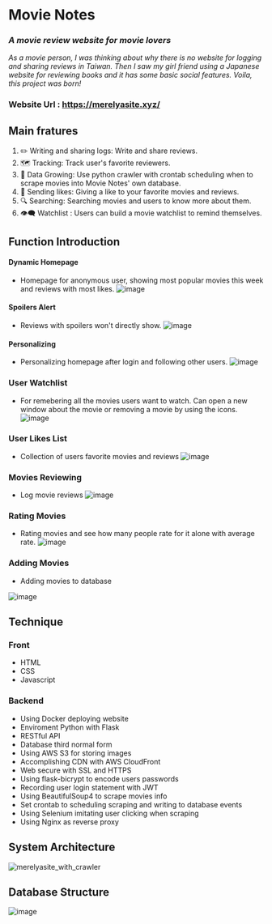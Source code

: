 # Movie Notes

### _A movie review website for movie lovers_
_As a movie person, I was thinking about why there is no website for logging and sharing reviews in Taiwan. 
Then I saw my girl friend using a Japanese website for reviewing books and it has some basic social features.
Voila, this project was born!_
### Website Url : https://merelyasite.xyz/


## Main fratures
1. ✏️ Writing and sharing logs: Write and share reviews.
2. 🗺️ Tracking: Track user's favorite reviewers.
3. 💾 Data Growing: Use python crawler with crontab scheduling when to scrape movies into Movie Notes' own database.
4. 💛 Sending likes: Giving a like to your favorite movies and reviews.
5. 🔍 Searching: Searching movies and users to know more about them.
6. 👁️‍🗨️ Watchlist : Users can build a movie watchlist to remind themselves.


## Function Introduction
#### Dynamic Homepage
+ Homepage for anonymous user, showing most popular movies this week and reviews with most likes.
![image](https://user-images.githubusercontent.com/92343813/173248683-5be4c5dc-c92f-48f0-ae03-58a336346c2e.png)

#### Spoilers Alert
+ Reviews with spoilers won't directly show.
![image](https://user-images.githubusercontent.com/92343813/173249039-b0b45371-91fb-41f3-8225-2af41d33b9ed.png)

#### Personalizing
+ Personalizing homepage after login and following other users.
![image](https://user-images.githubusercontent.com/92343813/173249109-b384f01f-83b1-4950-a909-65c36aa93a32.png)

### User Watchlist
+ For remebering all the movies users want to watch. Can open a new window about the movie or removing a movie by using the icons.
![image](https://user-images.githubusercontent.com/92343813/173249626-91c8573c-f613-48ae-b0bd-a1cd111778c2.png)

### User Likes List
+ Collection of users favorite movies and reviews
![image](https://user-images.githubusercontent.com/92343813/173249937-8adab3a9-caf0-4a65-a6b7-33970ed5c3e5.png)

### Movies Reviewing
+ Log movie reviews 
![image](https://user-images.githubusercontent.com/92343813/173250047-7eb76a54-31da-49f6-8e3e-4104c229a061.png)

### Rating Movies
+ Rating movies and see how many people rate for it alone with average rate.
![image](https://user-images.githubusercontent.com/92343813/173250295-274f97a4-88f6-4552-b509-c9322a8fd725.png)

### Adding Movies
+ Adding movies to database

![image](https://user-images.githubusercontent.com/92343813/173250402-e1f8b87e-ca8f-48eb-bcf7-5f42f10da2b4.png)

## Technique
### Front
+ HTML
+ CSS
+ Javascript

### Backend
+ Using Docker deploying website
+ Enviroment Python with Flask
+ RESTful API 
+ Database third normal form
+ Using AWS S3 for storing images
+ Accomplishing CDN with AWS CloudFront
+ Web secure with SSL and HTTPS
+ Using flask-bicrypt to encode users passwords
+ Recording user login statement with JWT
+ Using BeautifulSoup4 to scrape movies info
+ Set crontab to scheduling scraping and writing to database events
+ Using Selenium imitating user clicking when scraping
+ Using Nginx as reverse proxy


## System Architecture
![merelyasite_with_crawler](https://user-images.githubusercontent.com/92343813/173578839-41868254-6fe8-43e1-bd4d-446392528685.png)



## Database Structure
![image](https://user-images.githubusercontent.com/92343813/173248158-65be0dd1-e21b-4f04-a944-88cbfe4b38c4.png)


